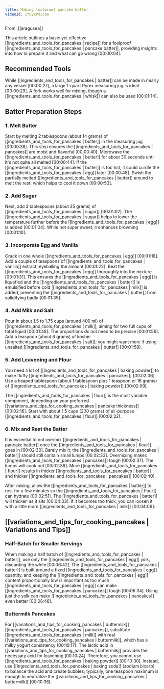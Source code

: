 ```yaml
---
title: Making foolproof pancake batter
videoId: IY5ykPd3coo
---
```


From: [[aragusea]] <br/> 

This article outlines a basic yet effective [[ingredients_and_tools_for_pancakes | recipe]] for a foolproof [[ingredients_and_tools_for_pancakes | pancake batter]], providing insights into how to prepare it and what can go wrong <a class="yt-timestamp" data-t="00:00:04">[00:00:04]</a>.

## Recommended Tools

While [[ingredients_and_tools_for_pancakes | batter]] can be made in nearly any vessel <a class="yt-timestamp" data-t="00:00:27">[00:00:27]</a>, a large 1-quart Pyrex measuring jug is ideal <a class="yt-timestamp" data-t="00:00:29">[00:00:29]</a>. A fork works well for mixing, though a [[ingredients_and_tools_for_pancakes | whisk]] can also be used <a class="yt-timestamp" data-t="00:01:14">[00:01:14]</a>.

## Batter Preparation Steps

### 1. Melt Butter
Start by melting 2 tablespoons (about 14 grams) of [[ingredients_and_tools_for_pancakes | butter]] in the measuring jug <a class="yt-timestamp" data-t="00:00:36">[00:00:36]</a>. This step ensures the [[ingredients_and_tools_for_pancakes | pancakes]] are moist and flavorful <a class="yt-timestamp" data-t="00:00:40">[00:00:40]</a>. Microwave the [[ingredients_and_tools_for_pancakes | butter]] for about 30 seconds until it's not quite all melted <a class="yt-timestamp" data-t="00:00:44">[00:00:44]</a>. If the [[ingredients_and_tools_for_pancakes | butter]] is too hot, it could curdle the [[ingredients_and_tools_for_pancakes | egg]] later <a class="yt-timestamp" data-t="00:00:48">[00:00:48]</a>. Swish the partially melted [[ingredients_and_tools_for_pancakes | butter]] around to melt the rest, which helps to cool it down <a class="yt-timestamp" data-t="00:00:53">[00:00:53]</a>.

### 2. Add Sugar
Next, add 2 tablespoons (about 25 grams) of [[ingredients_and_tools_for_pancakes | sugar]] <a class="yt-timestamp" data-t="00:01:02">[00:01:02]</a>. The [[ingredients_and_tools_for_pancakes | sugar]] helps to lower the temperature further before the [[ingredients_and_tools_for_pancakes | egg]] is added <a class="yt-timestamp" data-t="00:01:04">[00:01:04]</a>. While not super sweet, it enhances browning <a class="yt-timestamp" data-t="00:01:10">[00:01:10]</a>.

### 3. Incorporate Egg and Vanilla
Crack in one whole [[ingredients_and_tools_for_pancakes | egg]] <a class="yt-timestamp" data-t="00:01:18">[00:01:18]</a>. Add a couple of teaspoons of [[ingredients_and_tools_for_pancakes | vanilla]] extract, eyeballing the amount <a class="yt-timestamp" data-t="00:01:22">[00:01:22]</a>. Beat the [[ingredients_and_tools_for_pancakes | egg]] thoroughly into the mixture <a class="yt-timestamp" data-t="00:01:31">[00:01:31]</a>. This ensures the [[ingredients_and_tools_for_pancakes | egg]] is liquefied and the [[ingredients_and_tools_for_pancakes | butter]] is emulsified before cold [[ingredients_and_tools_for_pancakes | milk]] is added, preventing the [[ingredients_and_tools_for_pancakes | butter]] from solidifying badly <a class="yt-timestamp" data-t="00:01:35">[00:01:35]</a>.

### 4. Add Milk and Salt
Pour in about 1.5 to 1.75 cups (around 400 ml) of [[ingredients_and_tools_for_pancakes | milk]], aiming for two full cups of total liquid <a class="yt-timestamp" data-t="00:01:48">[00:01:48]</a>. The proportions do not need to be precise <a class="yt-timestamp" data-t="00:01:56">[00:01:56]</a>. Add a teaspoon (about 6 grams) of kosher [[ingredients_and_tools_for_pancakes | salt]]; you might want more if using unsalted [[ingredients_and_tools_for_pancakes | butter]] <a class="yt-timestamp" data-t="00:01:58">[00:01:58]</a>.

### 5. Add Leavening and Flour
You need a lot of [[ingredients_and_tools_for_pancakes | baking powder]] to make fluffy [[ingredients_and_tools_for_pancakes | pancakes]] <a class="yt-timestamp" data-t="00:02:06">[00:02:06]</a>. Use a heaped tablespoon (about 1 tablespoon plus 1 teaspoon or 16 grams) of [[ingredients_and_tools_for_pancakes | baking powder]] <a class="yt-timestamp" data-t="00:02:09">[00:02:09]</a>.

The [[ingredients_and_tools_for_pancakes | flour]] is the most variable component, depending on your preferred [[variations_and_tips_for_cooking_pancakes | pancake thickness]] <a class="yt-timestamp" data-t="00:02:16">[00:02:16]</a>. Start with about 1.5 cups (200 grams) of all-purpose [[ingredients_and_tools_for_pancakes | flour]] <a class="yt-timestamp" data-t="00:02:22">[00:02:22]</a>.

### 6. Mix and Rest the Batter
It is essential to not overmix [[ingredients_and_tools_for_pancakes | pancake batter]] once the [[ingredients_and_tools_for_pancakes | flour]] goes in <a class="yt-timestamp" data-t="00:02:30">[00:02:30]</a>. Barely mix it; the [[ingredients_and_tools_for_pancakes | batter]] should still contain small lumps <a class="yt-timestamp" data-t="00:02:33">[00:02:33]</a>. Overmixing makes [[ingredients_and_tools_for_pancakes | pancakes]] tough <a class="yt-timestamp" data-t="00:02:37">[00:02:37]</a>. The lumps will cook out <a class="yt-timestamp" data-t="00:02:39">[00:02:39]</a>. More [[ingredients_and_tools_for_pancakes | flour]] results in thicker [[ingredients_and_tools_for_pancakes | batter]] and thicker [[ingredients_and_tools_for_pancakes | pancakes]] <a class="yt-timestamp" data-t="00:02:40">[00:02:40]</a>.

After mixing, allow the [[ingredients_and_tools_for_pancakes | batter]] to rest for a few minutes so the [[ingredients_and_tools_for_pancakes | flour]] can hydrate <a class="yt-timestamp" data-t="00:02:51">[00:02:51]</a>. The [[ingredients_and_tools_for_pancakes | batter]] will thicken as it sits <a class="yt-timestamp" data-t="00:04:03">[00:04:03]</a>. If it becomes too thick, you can loosen it with a little more [[ingredients_and_tools_for_pancakes | milk]] <a class="yt-timestamp" data-t="00:04:06">[00:04:06]</a>.

## [[variations_and_tips_for_cooking_pancakes | Variations and Tips]]

### Half-Batch for Smaller Servings
When making a half batch of [[ingredients_and_tools_for_pancakes | batter]], use only the [[ingredients_and_tools_for_pancakes | egg]] yolk, discarding the white <a class="yt-timestamp" data-t="00:06:42">[00:06:42]</a>. The [[ingredients_and_tools_for_pancakes | batter]] is built around a fixed [[ingredients_and_tools_for_pancakes | egg]] quantity, and keeping the [[ingredients_and_tools_for_pancakes | egg]] content proportionally low is important as too much [[ingredients_and_tools_for_pancakes | egg]] can make [[ingredients_and_tools_for_pancakes | pancakes]] tough <a class="yt-timestamp" data-t="00:06:34">[00:06:34]</a>. Using just the yolk can make [[ingredients_and_tools_for_pancakes | pancakes]] even better <a class="yt-timestamp" data-t="00:06:48">[00:06:48]</a>.

### Buttermilk Pancakes
For [[variations_and_tips_for_cooking_pancakes | buttermilk]] [[ingredients_and_tools_for_pancakes | pancakes]], substitute [[ingredients_and_tools_for_pancakes | milk]] with real [[variations_and_tips_for_cooking_pancakes | buttermilk]], which has a milky yogurt consistency <a class="yt-timestamp" data-t="00:10:17">[00:10:17]</a>. The lactic acid in [[variations_and_tips_for_cooking_pancakes | buttermilk]] provides the necessary acid for leavening <a class="yt-timestamp" data-t="00:10:24">[00:10:24]</a>. Therefore, you cannot use [[ingredients_and_tools_for_pancakes | baking powder]] <a class="yt-timestamp" data-t="00:10:30">[00:10:30]</a>. Instead, use [[ingredients_and_tools_for_pancakes | baking soda]] (sodium bicarb) to balance the acid and create bubbles; typically, one teaspoon maximum is enough to neutralize the [[variations_and_tips_for_cooking_pancakes | buttermilk]] <a class="yt-timestamp" data-t="00:10:36">[00:10:36]</a>.